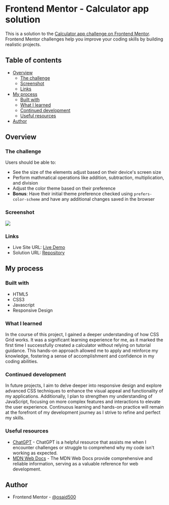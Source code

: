 # Frontend Mentor - Calculator app solution

This is a solution to the [Calculator app challenge on Frontend Mentor](https://www.frontendmentor.io/challenges/calculator-app-9lteq5N29). Frontend Mentor challenges help you improve your coding skills by building realistic projects.

## Table of contents

- [Overview](#overview)
  - [The challenge](#the-challenge)
  - [Screenshot](#screenshot)
  - [Links](#links)
- [My process](#my-process)
  - [Built with](#built-with)
  - [What I learned](#what-i-learned)
  - [Continued development](#continued-development)
  - [Useful resources](#useful-resources)
- [Author](#author)

## Overview

### The challenge

Users should be able to:

- See the size of the elements adjust based on their device's screen size
- Perform mathmatical operations like addition, subtraction, multiplication, and division
- Adjust the color theme based on their preference
- **Bonus**: Have their initial theme preference checked using `prefers-color-scheme` and have any additional changes saved in the browser

### Screenshot

![](https://i.ibb.co/qNLCkWb/calculator.png)

### Links

- Live Site URL: [Live Demo](https://osaid500.github.io/calculator-solution)
- Solution URL: [Repository](https://github.com/osaid500/calculator-solution)

## My process

### Built with

- HTML5
- CSS3
- Javascript
- Responsive Design

### What I learned

In the course of this project, I gained a deeper understanding of how CSS Grid works. It was a significant learning experience for me, as it marked the first time I successfully created a calculator without relying on tutorial guidance. This hands-on approach allowed me to apply and reinforce my knowledge, fostering a sense of accomplishment and confidence in my coding abilities.

### Continued development

In future projects, I aim to delve deeper into responsive design and explore advanced CSS techniques to enhance the visual appeal and functionality of my applications. Additionally, I plan to strengthen my understanding of JavaScript, focusing on more complex features and interactions to elevate the user experience. Continuous learning and hands-on practice will remain at the forefront of my development journey as I strive to refine and perfect my skills.

### Useful resources

- [ChatGPT](https://chat.openai.com/) - ChatGPT is a helpful resource that assists me when I encounter challenges or struggle to comprehend why my code isn't working as expected.
- [MDN Web Docs](https://developer.mozilla.org/) - The MDN Web Docs provide comprehensive and reliable information, serving as a valuable reference for web development.

## Author

- Frontend Mentor - [@osaid500](https://www.frontendmentor.io/profile/osaid500)

